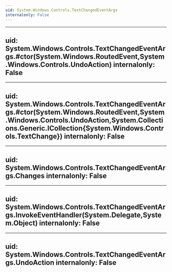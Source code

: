 ```yaml
---
uid: System.Windows.Controls.TextChangedEventArgs
internalonly: False
---
```


---
uid: System.Windows.Controls.TextChangedEventArgs.#ctor(System.Windows.RoutedEvent,System.Windows.Controls.UndoAction)
internalonly: False
---

---
uid: System.Windows.Controls.TextChangedEventArgs.#ctor(System.Windows.RoutedEvent,System.Windows.Controls.UndoAction,System.Collections.Generic.ICollection{System.Windows.Controls.TextChange})
internalonly: False
---

---
uid: System.Windows.Controls.TextChangedEventArgs.Changes
internalonly: False
---

---
uid: System.Windows.Controls.TextChangedEventArgs.InvokeEventHandler(System.Delegate,System.Object)
internalonly: False
---

---
uid: System.Windows.Controls.TextChangedEventArgs.UndoAction
internalonly: False
---

